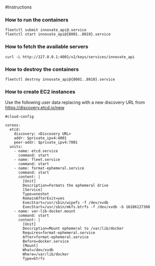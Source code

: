 
#Instructions

### How to run the containers

```
fleetctl submit innovate_api@.service 
fleetctl start innovate_api@{8001..8010}.service 
```

### How to fetch the available servers

```
curl -L http://127.0.0.1:4001/v2/keys/services/innovate_api
```

### How to destroy the containers

```
fleetctl destroy innovate_api@{8001..8010}.service 
```

### How to create EC2 instances

Use the following user data replacing <Discovery URL> with a new discovery URL from https://discovery.etcd.io/new 

```
#cloud-config

coreos:
  etcd:
    discovery: <Discovery URL>
    addr: $private_ipv4:4001
    peer-addr: $private_ipv4:7001
  units:
    - name: etcd.service
      command: start
    - name: fleet.service
      command: start
    - name: format-ephemeral.service
      command: start
      content: |
        [Unit]
        Description=Formats the ephemeral drive
        [Service]
        Type=oneshot
        RemainAfterExit=yes
        ExecStart=/usr/sbin/wipefs -f /dev/xvdb
        ExecStart=/usr/sbin/mkfs.btrfs -f /dev/xvdb -b 16106127360
    - name: var-lib-docker.mount
      command: start
      content: |
        [Unit]
        Description=Mount ephemeral to /var/lib/docker
        Requires=format-ephemeral.service
        After=format-ephemeral.service
        Before=docker.service
        [Mount]
        What=/dev/xvdb
        Where=/var/lib/docker
        Type=btrfs

```
